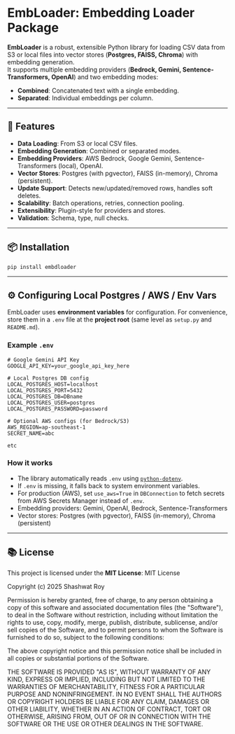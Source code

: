 # EmbLoader: Embedding Loader Package

**EmbLoader** is a robust, extensible Python library for loading CSV data from S3 or local files into vector stores (**Postgres, FAISS, Chroma**) with embedding generation.  
It supports multiple embedding providers (**Bedrock, Gemini, Sentence-Transformers, OpenAI**) and two embedding modes:

- **Combined**: Concatenated text with a single embedding.
- **Separated**: Individual embeddings per column.

---

## 🚀 Features

- **Data Loading**: From S3 or local CSV files.
- **Embedding Generation**: Combined or separated modes.
- **Embedding Providers**: AWS Bedrock, Google Gemini, Sentence-Transformers (local), OpenAI.
- **Vector Stores**: Postgres (with pgvector), FAISS (in-memory), Chroma (persistent).
- **Update Support**: Detects new/updated/removed rows, handles soft deletes.
- **Scalability**: Batch operations, retries, connection pooling.
- **Extensibility**: Plugin-style for providers and stores.
- **Validation**: Schema, type, null checks.

---

## 📦 Installation

```bash
pip install embdloader
```

---

## ⚙️ Configuring Local Postgres / AWS / Env Vars

EmbLoader uses **environment variables** for configuration. For convenience, store them in a `.env` file at the **project root** (same level as `setup.py` and `README.md`).

### Example `.env`

```env
# Google Gemini API Key
GOOGLE_API_KEY=your_google_api_key_here

# Local Postgres DB config
LOCAL_POSTGRES_HOST=localhost
LOCAL_POSTGRES_PORT=5432
LOCAL_POSTGRES_DB=DBname
LOCAL_POSTGRES_USER=postgres
LOCAL_POSTGRES_PASSWORD=password

# Optional AWS configs (for Bedrock/S3)
AWS_REGION=ap-southeast-1
SECRET_NAME=abc

etc

```

### How it works

- The library automatically reads `.env` using [`python-dotenv`](https://pypi.org/project/python-dotenv/).
- If `.env` is missing, it falls back to system environment variables.
- For production (AWS), set `use_aws=True` in `DBConnection` to fetch secrets from AWS Secrets Manager instead of `.env`.
- Embedding providers: Gemini, OpenAI, Bedrock, Sentence-Transformers
- Vector stores: Postgres (with pgvector), FAISS (in-memory), Chroma (persistent)

---

## 📚 License

This project is licensed under the **MIT License**:
MIT License

Copyright (c) 2025 Shashwat Roy

Permission is hereby granted, free of charge, to any person obtaining a copy
of this software and associated documentation files (the "Software"), to deal
in the Software without restriction, including without limitation the rights
to use, copy, modify, merge, publish, distribute, sublicense, and/or sell
copies of the Software, and to permit persons to whom the Software is
furnished to do so, subject to the following conditions:

The above copyright notice and this permission notice shall be included in
all copies or substantial portions of the Software.

THE SOFTWARE IS PROVIDED "AS IS", WITHOUT WARRANTY OF ANY KIND, EXPRESS OR
IMPLIED, INCLUDING BUT NOT LIMITED TO THE WARRANTIES OF MERCHANTABILITY,
FITNESS FOR A PARTICULAR PURPOSE AND NONINFRINGEMENT. IN NO EVENT SHALL THE
AUTHORS OR COPYRIGHT HOLDERS BE LIABLE FOR ANY CLAIM, DAMAGES OR OTHER
LIABILITY, WHETHER IN AN ACTION OF CONTRACT, TORT OR OTHERWISE, ARISING FROM,
OUT OF OR IN CONNECTION WITH THE SOFTWARE OR THE USE OR OTHER DEALINGS IN
THE SOFTWARE.
